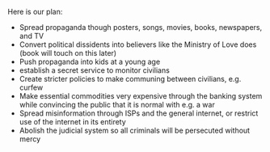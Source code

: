 Here is our plan:
- Spread propaganda though posters, songs, movies, books, newspapers, and TV
- Convert political dissidents into believers like the Ministry of Love does (book will touch on this later)
- Push propaganda into kids at a young age
- establish a secret service to monitor civilians
- Create stricter policies to make communing between civilians, e.g. curfew
- Make essential commodities very expensive through the banking system while convincing the public that it is normal with e.g. a war
- Spread misinformation through ISPs and the general internet, or restrict use of the internet in its entirety
- Abolish the judicial system so all criminals will be persecuted without mercy